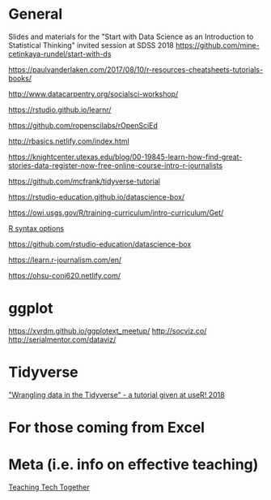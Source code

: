 




# General

Slides and materials for the "Start with Data Science as an Introduction to Statistical Thinking" invited session at SDSS 2018
https://github.com/mine-cetinkaya-rundel/start-with-ds

https://paulvanderlaken.com/2017/08/10/r-resources-cheatsheets-tutorials-books/

http://www.datacarpentry.org/socialsci-workshop/

https://rstudio.github.io/learnr/

https://github.com/ropenscilabs/rOpenSciEd

http://rbasics.netlify.com/index.html

https://knightcenter.utexas.edu/blog/00-19845-learn-how-find-great-stories-data-register-now-free-online-course-intro-r-journalists

https://github.com/mcfrank/tidyverse-tutorial

https://rstudio-education.github.io/datascience-box/

https://owi.usgs.gov/R/training-curriculum/intro-curriculum/Get/

[R syntax options](http://www.science.smith.edu/~amcnamara/Syntax-cheatsheet.pdf)

https://github.com/rstudio-education/datascience-box

https://learn.r-journalism.com/en/

https://ohsu-conj620.netlify.com/

# ggplot

https://xvrdm.github.io/ggplotext_meetup/
http://socviz.co/
http://serialmentor.com/dataviz/

# Tidyverse
["Wrangling data in the Tidyverse" - a tutorial given at useR! 2018](https://github.com/drsimonj/tidyverse_tutorial-useR2018)

# For those coming from Excel
[How To Use R With Excel: A Comprehensive Guide to Transitioning from Excel to R]:(http://rpubs.com/acolumbus/how-to-use-r-with-excel)

# Meta (i.e. info on effective teaching)
[Teaching Tech Together](http://teachtogether.tech/)
